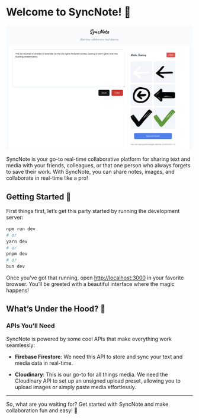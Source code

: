 # Welcome to SyncNote! 🎉

![SyncNote Screenshot](public/assets/syncnote-screenshot.png)

SyncNote is your go-to real-time collaborative platform for sharing text and media with your friends, colleagues, or that one person who always forgets to save their work. With SyncNote, you can share notes, images, and collaborate in real-time like a pro!

## Getting Started 🚀

First things first, let’s get this party started by running the development server:

```bash
npm run dev
# or
yarn dev
# or
pnpm dev
# or
bun dev
```

Once you’ve got that running, open [http://localhost:3000](http://localhost:3000) in your favorite browser. You’ll be greeted with a beautiful interface where the magic happens!

## What’s Under the Hood? 🔧

### APIs You’ll Need

SyncNote is powered by some cool APIs that make everything work seamlessly:

- **Firebase Firestore**: We need this API to store and sync your text and media data in real-time.

- **Cloudinary**: This is our go-to for all things media. We need the Cloudinary API to set up an unsigned upload preset, allowing you to upload images or simply paste media effortlessly.

---

So, what are you waiting for? Get started with SyncNote and make collaboration fun and easy! 🎈
